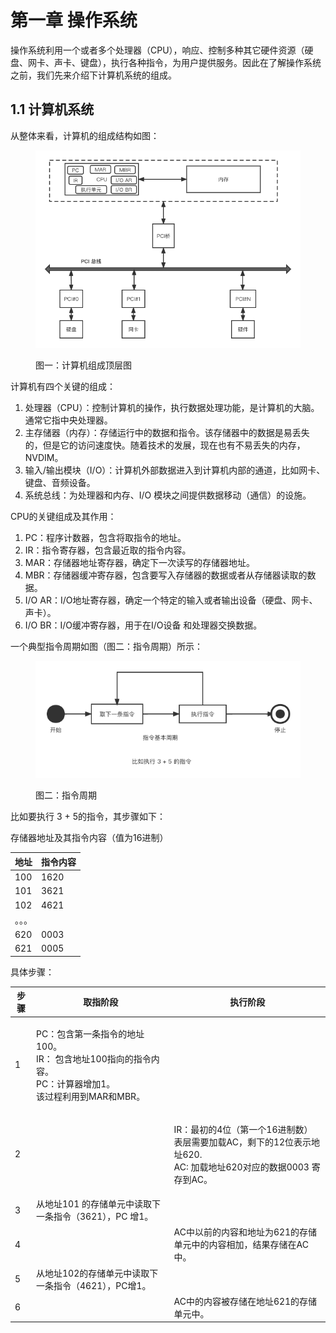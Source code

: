 # 第一章 操作系统

操作系统利用一个或者多个处理器（CPU），响应、控制多种其它硬件资源（硬盘、网卡、声卡、键盘），执行各种指令，为用户提供服务。因此在了解操作系统之前，我们先来介绍下计算机系统的组成。

## 1.1 计算机系统

从整体来看，计算机的组成结构如图：

<figure><img src="../.gitbook/assets/computer_zucheng.png" alt=""><figcaption><p>图一：计算机组成顶层图</p></figcaption></figure>

计算机有四个关键的组成：

1. 处理器（CPU）：控制计算机的操作，执行数据处理功能，是计算机的大脑。通常它指中央处理器。
2. 主存储器（内存）：存储运行中的数据和指令。该存储器中的数据是易丢失的，但是它的访问速度快。随着技术的发展，现在也有不易丢失的内存，NVDIM。
3. 输入/输出模块（I/O）：计算机外部数据进入到计算机内部的通道，比如网卡、键盘、音频设备。
4. 系统总线：为处理器和内存、I/O 模块之间提供数据移动（通信）的设施。

CPU的关键组成及其作用：

1. PC：程序计数器，包含将取指令的地址。
2. IR：指令寄存器，包含最近取的指令内容。
3. MAR：存储器地址寄存器，确定下一次读写的存储器地址。
4. MBR：存储器缓冲寄存器，包含要写入存储器的数据或者从存储器读取的数据。
5. I/O AR：I/O地址寄存器，确定一个特定的输入或者输出设备（硬盘、网卡、声卡）。
6. I/O BR：I/O缓冲寄存器，用于在I/O设备 和处理器交换数据。

一个典型指令周期如图（图二：指令周期）所示：

<figure><img src="../.gitbook/assets/cpu_zhiling.png" alt=""><figcaption><p>图二：指令周期</p></figcaption></figure>

比如要执行 3 + 5的指令，其步骤如下：

存储器地址及其指令内容（值为16进制）

| 地址  | 指令内容 |
| --- | ---- |
| 100 | 1620 |
| 101 | 3621 |
| 102 | 4621 |
| 。。。 |      |
| 620 | 0003 |
| 621 | 0005 |

具体步骤：

| 步骤 | 取指阶段                                                                             | 执行阶段                                                                            |
| -- | -------------------------------------------------------------------------------- | ------------------------------------------------------------------------------- |
| 1  | <p>PC：包含第一条指令的地址 100。<br>IR： 包含地址100指向的指令内容。<br>PC：计算器增加1。<br>该过程利用到MAR和MBR。</p> |                                                                                 |
| 2  |                                                                                  | <p>IR：最初的4位（第一个16进制数）表层需要加载AC，剩下的12位表示地址620.<br>AC: 加载地址620对应的数据0003 寄存到AC。</p> |
| 3  | 从地址101 的存储单元中读取下一条指令（3621），PC 增1。                                                |                                                                                 |
| 4  |                                                                                  | AC中以前的内容和地址为621的存储单元中的内容相加，结果存储在AC中。                                            |
| 5  | 从地址102的存储单元中读取下一条指令（4621），PC增1。                                                  |                                                                                 |
| 6  |                                                                                  | AC中的内容被存储在地址621的存储单元中。                                                          |


